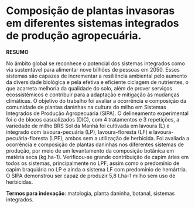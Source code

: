 # Composição de plantas invasoras em diferentes sistemas integrados de produção agropecuária. 

**RESUMO**  

No âmbito global se reconhece o potencial dos sistemas integrados como via sustentável para alimentar nove bilhões de pessoas em 2050. Esses sistemas são capazes de incrementar a resiliência ambiental pelo aumento da diversidade biológica e pela efetiva e eficiente ciclagem de nutrientes, o que acarreta melhoria da qualidade do solo, além de prover serviços ecossistêmicos e contribuir para a adaptação e mitigação às mudanças climáticas. O objetivo do trabalho foi avaliar a ocorrência e composição da comunidade de plantas daninhas na cultura do milho em Sistemas Integrados de Produção Agropecuária (SIPA). O delineamento experimental foi o de blocos casualizados (DIC), com 4 tratamentos e 3 repetições, a variedade de milho BRS Sol da Manhã foi cultivada em lavoura (L) e integrado com lavoura-pecuária (LP), lavoura-floresta (LF) e lavoura-pecuária-floresta (LPF), ambos sem a utilização de herbicida. Foi avaliada a ocorrência e composição de plantas daninhas nos diferentes sistemas de produção, por meio de um levantamento da composição botânica em matéria seca (kg.ha-1). Verificou-se grande contribuição de capim áries em todos os sistemas, principalmente no LPF, assim como o predomínio de capim braquiária no LP e ainda o sistema LF com predomínio de hemártria. O SIPA demonstrou ser capaz de produzir 5,8 t.ha-1 milho sem uso de herbicidas. 

**Termos para indexação**: matologia, planta daninha, botanal, sistemas integrados.  
